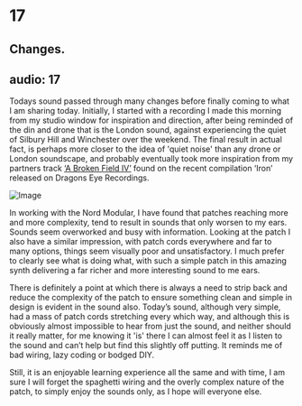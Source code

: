# 17
## Changes.
audio: 17
---

Todays sound passed through many changes before finally coming to what I am sharing today. Initially, I started with a recording I made this morning from my studio window for inspiration and direction, after being reminded of the din and drone that is the London sound, against experiencing the quiet of Silbury Hill and Winchester over the weekend. The final result in actual fact, is perhaps more closer to the idea of 'quiet noise' than any drone or London soundscape, and probably eventually took more inspiration from my partners track <a href="http://www.dragonseyerecordings.com/catalogue/de6010.html" title="‘A Broken Field IV’">‘A Broken Field IV’</a>  found on the recent compilation ‘Iron’ released on Dragons Eye Recordings.

![Image](/assets/img/Snd-17.jpg)

In working with the Nord Modular, I have found that patches reaching more and more complexity, tend to result in sounds that only worsen to my ears. Sounds seem overworked and busy with information. Looking at the patch I also have a similar impression, with patch cords everywhere and far to many options, things seem visually poor and unsatisfactory. I much prefer to clearly see what is doing what, with such a simple patch in this amazing synth delivering a far richer and more interesting sound to me ears.

There is definitely a point at which there is always a need to strip back and reduce the complexity of the patch to ensure something clean and simple in design is evident in the sound also. Today’s sound, although very simple, had a mass of patch cords stretching every which way, and although this is obviously almost impossible to hear from just the sound, and neither should it really matter, for me knowing it 'is' there I can almost feel it as I listen to the sound and can’t help but find this slightly off putting. It reminds me of bad wiring, lazy coding or bodged DIY.

Still, it is an enjoyable learning experience all the same and with time, I am sure I will forget the spaghetti wiring and the overly complex nature of the patch, to simply enjoy the sounds only, as I hope will everyone else.